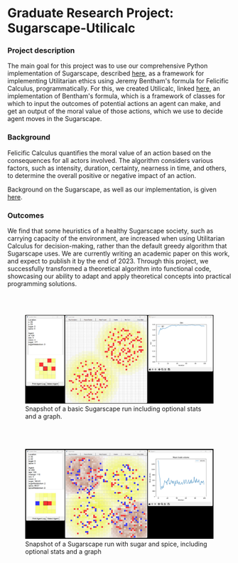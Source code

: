 <!-- Google tag (gtag.js) -->
<script async src="https://www.googletagmanager.com/gtag/js?id=G-R226D9G6FD"></script>
<script>
  window.dataLayer = window.dataLayer || [];
  function gtag(){dataLayer.push(arguments);}
  gtag('js', new Date());

  gtag('config', 'G-R226D9G6FD');
</script>

# Graduate Research Project: Sugarscape-Utilicalc

### Project description
The main goal for this project was to use our comprehensive Python implementation of Sugarscape, described [here](./sugarscape.md),
as a framework for implementing Utilitarian ethics using Jeremy Bentham's formula for Felicific Calculus, programmatically.
For this, we created Utilicalc, linked [here](https://github.com/joshuapalicka/utilicalc/), an implementation of Bentham's formula, 
which is a framework of classes for which to input the outcomes of potential actions an agent can make, and get an output 
of the moral value of those actions, which we use to decide agent moves in the Sugarscape.

### Background
Felicific Calculus quantifies the moral value of an action based on the consequences for all actors involved. The algorithm
considers various factors, such as intensity, duration, certainty, nearness in time, and others, to determine the overall
positive or negative impact of an action.

Background on the Sugarscape, as well as our implementation, is given [here](./sugarscape.md).

### Outcomes
We find that some heuristics of a healthy Sugarscape society, such as carrying capacity of the environment, are increased
when using Utilitarian Calculus for decision-making, rather than the default greedy algorithm that Sugarscape uses.
We are currently writing an academic paper on this work, and expect to publish it by the end of 2023. Through this project,
we successfully transformed a theoretical algorithm into functional code, showcasing our ability to adapt and apply theoretical 
concepts into practical programming solutions.

<br><br>
<figure>
<a href="images/sugarscape-sugar-graphs.png?raw=true" target="_blank">
<img src="images/sugarscape-sugar-graphs.png?raw=true" alt="Snapshot of Basic Sugarscape run with optional location stats and mean trade volume graph"/>
</a>
<figcaption>Snapshot of a basic Sugarscape run including optional stats and a graph.</figcaption>
</figure>

<figure>
<br><br><br>
<a href="images/sugarscape-sugar-spice-graphs.png?raw=true" target="_blank">
<img src="images/sugarscape-sugar-spice-graphs.png?raw=true" alt="Standard Sugar and Spice Sugarscape run with optional location stats and mean trade volume graph"/>
</a>
<figcaption>Snapshot of a Sugarscape run with sugar and spice, including optional stats and a graph</figcaption>
</figure>